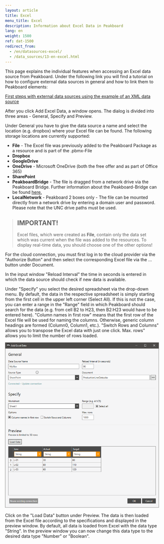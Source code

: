 ```yaml
---
layout: article
title: Excel
menu_title: Excel
description: Information about Excel Data in Peakboard
lang: en
weight: 1500
ref: dat-1500
redirect_from:
  - /en/datasources-excel/
  - /data_sources/13-en-excel.html
---
```

This page explains the individual features when accessing an Excel data source from Peakboard. 
Under the following link you will find a tutorial on how to configure external data sources in general and how to link them to Peakboard elements:

[First steps with external data sources using the example of an XML data source](/tutorials/03-en-xml-data.html)

After you click Add Excel Data, a window opens. 
The dialog is divided into three areas - General, Specify and Preview.

Under General you have to give the data source a name and select the location (e.g. dropbox) where your Excel file can be found. 
The following storage locations are currently supported:

* **File** - The Excel file was previously added to the Peakboard Package as a resource and is part of the .pbmx-File
* **Dropbox**
* **GoogleDrive**
* **OneDrive** - Microsoft OneDrive (both the free offer and as part of Office 365)
* **SharePoint** 
* **PeakboardBridge** - The file is dragged from a network drive via the Peakboard Bridge. Further information about the Peakboard-Bridge can be found [here.](/administration/01-en-install.html)
* **LocalNetwork** - Peakboard 2 boxes only - The file can be mounted directly from a network drive by entering a domain user and password. Please note that the UNC drive paths must be used.

> ## IMPORTANT!
>
> Excel files, which were created as **File**, contain only the data set which was current when the file was added to the resources.
> To display real-time data, you should choose one of the other options!

For the cloud connection, you must first log in to the cloud provider via the "Authorize Button" and then select the corresponding Excel file via the ... button under Document.

In the input window "Reload Interval" the time in seconds is entered in which the data source should check if new data is available.

Under "Specify" you select the desired spreadsheet via the drop-down menu.
By default, the data in the respective spreadsheet is simply starting from the first cell in the upper left corner (Select All). 
If this is not the case, you can enter a range in the "Range" field in which Peakboard should search for the data (e.g. from cell B2 to H23, then B2:H23 would have to be entered here).
"Column names in first row" means that the first row of the Excel file will be used for naming the columns.
Otherwise, generic column headings are formed (Column0, Column1, etc.). 
"Switch Rows and Columns" allows you to transpose the Excel data with just one click.
Max. rows" allows you to limit the number of rows loaded.

 ![Add Excel Data Dialog](/assets/images/data-sources/excel/add-excel-data.png)

 Click on the "Load Data" button under Preview. 
 The data is then loaded from the Excel file according to the specifications and displayed in the preview window. 
 By default, all data is loaded from Excel with the data type "String".
 In the preview window you can now change this data type to the desired data type "Number" or "Boolean".
